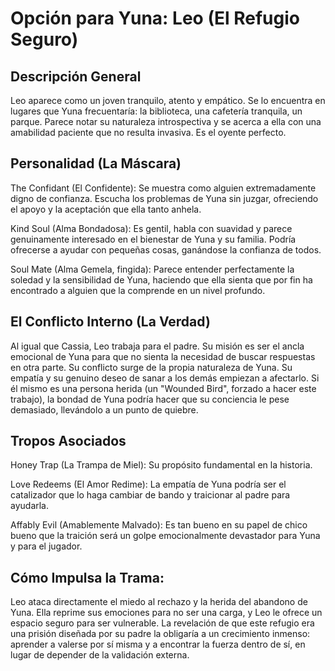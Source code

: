 # Opción para Yuna: Leo (El Refugio Seguro)

## Descripción General

Leo aparece como un joven tranquilo, atento y empático. Se lo encuentra en lugares que Yuna frecuentaría: la biblioteca, una cafetería tranquila, un parque. Parece notar su naturaleza introspectiva y se acerca a ella con una amabilidad paciente que no resulta invasiva. Es el oyente perfecto.

## Personalidad (La Máscara)

The Confidant (El Confidente): Se muestra como alguien extremadamente digno de confianza. Escucha los problemas de Yuna sin juzgar, ofreciendo el apoyo y la aceptación que ella tanto anhela.

Kind Soul (Alma Bondadosa): Es gentil, habla con suavidad y parece genuinamente interesado en el bienestar de Yuna y su familia. Podría ofrecerse a ayudar con pequeñas cosas, ganándose la confianza de todos.

Soul Mate (Alma Gemela, fingida): Parece entender perfectamente la soledad y la sensibilidad de Yuna, haciendo que ella sienta que por fin ha encontrado a alguien que la comprende en un nivel profundo.

## El Conflicto Interno (La Verdad)

Al igual que Cassia, Leo trabaja para el padre. Su misión es ser el ancla emocional de Yuna para que no sienta la necesidad de buscar respuestas en otra parte. Su conflicto surge de la propia naturaleza de Yuna. Su empatía y su genuino deseo de sanar a los demás empiezan a afectarlo. Si él mismo es una persona herida (un "Wounded Bird", forzado a hacer este trabajo), la bondad de Yuna podría hacer que su conciencia le pese demasiado, llevándolo a un punto de quiebre.

## Tropos Asociados

Honey Trap (La Trampa de Miel): Su propósito fundamental en la historia.

Love Redeems (El Amor Redime): La empatía de Yuna podría ser el catalizador que lo haga cambiar de bando y traicionar al padre para ayudarla.

Affably Evil (Amablemente Malvado): Es tan bueno en su papel de chico bueno que la traición será un golpe emocionalmente devastador para Yuna y para el jugador.

## Cómo Impulsa la Trama:

Leo ataca directamente el miedo al rechazo y la herida del abandono de Yuna. Ella reprime sus emociones para no ser una carga, y Leo le ofrece un espacio seguro para ser vulnerable. La revelación de que este refugio era una prisión diseñada por su padre la obligaría a un crecimiento inmenso: aprender a valerse por sí misma y a encontrar la fuerza dentro de sí, en lugar de depender de la validación externa.